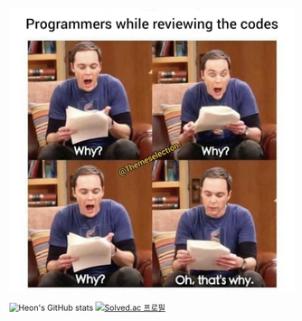   <p align="center">
    <img src="./tbbt.jpg">
  </p>

![Heon's GitHub stats](https://github-readme-stats.vercel.app/api?username=heon0945&hide=prs&theme=great-getsby&show_icons=true)
[![Solved.ac
프로필](http://mazassumnida.wtf/api/generate_badge?boj=songhun829)](https://solved.ac/songhun829)




